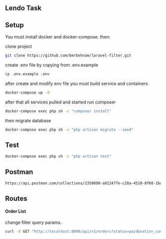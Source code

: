 ## Lendo Task

## Setup

You must install docker and docker-compose. then:

clone project

```bash
git clone https://github.com/bmrbehnam/laravel-filter.git
```

create .env file by copying from .env.example

```bash
cp .env.example .env
```

after create and modify env file you must build service and containers

```bash
docker-compose up -d
```

after that all services pulled and started run composer

```bash
docker-compose exec php sh -c "composer install"
```

then migrate database

```bash
docker-compose exec php sh -c "php artisan migrate --seed"
```

## Test

```bash
docker-compose exec php sh -c "php artisan test"
```

## Postman
```bash
https://api.postman.com/collections/1358090-a82247fe-c28a-4510-8f68-1ba54344f93a?access_key=PMAT-01HNANHKX5K0EDGBADCSAD8T2V
```

##  Routes

#### Order List
change filter query params.

```bash
curl -X GET "http://localhost:8090/api/v1/orders?status=paid&nation_code=15&user=1&min_amount=300&max_amount=400&customer_name=Dexter" -H "Content-Type: application/json" -H "Accept: application/json" -d '{"email" : "root@gmail.com","password" : "root" }'
```
